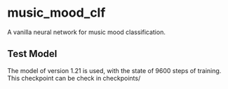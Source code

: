 # music_mood_clf

A vanilla neural network for music mood classification.

## Test Model

The model of version 1.21 is used, with the state of 9600 steps of training. This checkpoint can be check in checkpoints/
